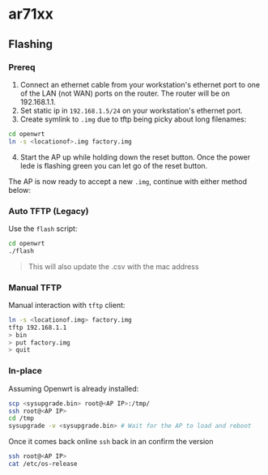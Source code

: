# ar71xx

## Flashing

### Prereq

1. Connect an ethernet cable from your workstation's ethernet port to one
   of the LAN (not WAN) ports on the router.  The router will be on
   192.168.1.1.
1. Set static ip in `192.168.1.5/24` on your workstation's ethernet port.
1. Create symlink to `.img` due to tftp being picky about long filenames:

```sh
cd openwrt
ln -s <locationof>.img factory.img
```

4. Start the AP up while holding down the reset button. Once the power lede is
   flashing green you can let go of the reset button.

The AP is now ready to accept a new `.img`, continue with either method below:

### Auto TFTP (Legacy)

Use the `flash` script:

```sh
cd openwrt
./flash
```

> This will also update the .csv with the mac address

### Manual TFTP

Manual interaction with `tftp` client:

```sh
ln -s <locationof.img> factory.img
tftp 192.168.1.1
> bin
> put factory.img
> quit
```

### In-place

Assuming Openwrt is already installed:

```sh
scp <sysupgrade.bin> root@<AP IP>:/tmp/
ssh root@<AP IP>
cd /tmp
sysupgrade -v <sysupgrade.bin> # Wait for the AP to load and reboot
```

Once it comes back online `ssh` back in an confirm the version

```sh
ssh root@<AP IP>
cat /etc/os-release
```
